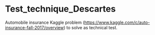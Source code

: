 # Test_technique_Descartes
Automobile insurance Kaggle problem (https://www.kaggle.com/c/auto-insurance-fall-2017/overview) to solve as technical test.
